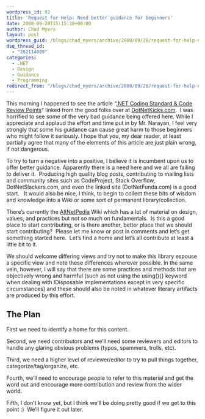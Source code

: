 ```yaml
---
wordpress_id: 92
title: 'Request for Help: Need better guidance for beginners'
date: 2008-09-28T15:15:38+00:00
author: Chad Myers
layout: post
wordpress_guid: /blogs/chad_myers/archive/2008/09/28/request-for-help-need-better-guidance-for-beginners.aspx
dsq_thread_id:
  - "262114089"
categories:
  - .NET
  - Design
  - Guidance
  - Programming
redirect_from: "/blogs/chad_myers/archive/2008/09/28/request-for-help-need-better-guidance-for-beginners.aspx/"
---
```

This morning I happened to see the article “[.NET Coding Standard & Code Review Points](http://www.dotnetfunda.com/articles/article62.aspx)” linked from the good folks over at [DotNetKicks.com](http://www.dotnetkicks.com).&#160; I was horrified to see some of the very bad guidance being offered here. While I appreciate and applaud the effort and time put in by Mr. Narayan, I feel very strongly that some his guidance can cause great harm to those beginners who might follow it seriously. I hope that you, my dear reader, at least partially agree that many of the elements of this article are just plain wrong, if not dangerous.

To try to turn a negative into a positive, I believe it is incumbent upon us to offer better guidance. Apparently there is a need here and we all are failing to deliver it.&#160; Producing high quality blog posts, contributing to mailing lists and community sites such as CodeProject, Stack Overflow, DotNetSlackers.com, and even the linked site (DotNetFunda.com) is a good start.&#160;&#160; It would also be nice, I think, to begin to collect these bits of wisdom and knowledge into a Wiki or some sort of permanent library/collection.

There’s currently the [AltNetPedia](http://www.altnetpedia.com) Wiki which has a lot of material on design, values, and practices but not so much on fundamentals.&#160; Is this a good place to start contributing, or is there another, better place that we should start contributing?&#160; Please let me know or post in comments and let’s get something started here.&#160; Let’s find a home and let’s all contribute at least a little bit to it.

We should welcome differing views and try not to make this library espouse a specific view and note these differences wherever possible. In the same vein, however, I will say that there are some practices and methods that are objectively wrong and harmful (such as not using the using(){} keyword when dealing with IDisposable implementations except in very specific circumstances) and these should also be noted in whatever literary artifacts are produced by this effort.

## The Plan

First we need to identify a home for this content.

Second, we need contributors and we’ll need some reviewers and editors to handle any glaring obvious problems (typos, spammers, trolls, etc).

Third, we need a higher level of reviewer/editor to try to pull things together, categorize/tag/organize, etc.

Fourth, we’ll need to encourage people to refer to this material and get the word out and encourage more contribution and review from the wider world.

Fifth, I don’t know yet, but I think we’ll be doing pretty good if we get to this point :)&#160; We’ll figure it out later.